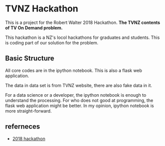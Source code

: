 # TVNZ Hackathon

This is a project for the Robert Walter 2018 Hackathon. **The TVNZ contents of TV On Demand problem.**

This hackathon is a NZ's locol hackathons for graduates and students. This is coding part of our solution for the problem.

## Basic Structure
All core codes are in the ipython notebook.  This is also a flask web application.

The data in data set is from TVNZ website, there are also fake data in it.

For a data science or a developer, the ipython notebook is enough to understand the processing. For who does not good at programming, the flask web application might be better. In my opinion, ipython notebook is more straight-forward.


## referneces
- [2018 hackathon](https://www.robertwalters.co.nz/robert-walters-hackathon.html)
